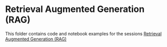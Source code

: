 # Retrieval Augmented Generation (RAG)
This folder contains code and notebook examples for the sessions
[Retrieval Augmented Generation (RAG)](https://molnarai.github.io/BuildingGenerativeAIBusinessSolutions/topics/topic-06/)
